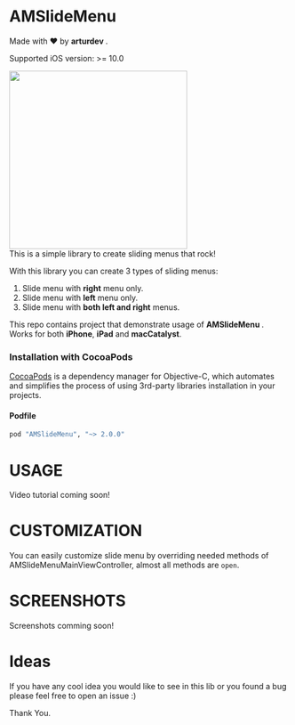 AMSlideMenu  
===========

Made with ❤️ by <b> arturdev </b>.

Supported iOS version: >= 10.0

<img src="https://raw.github.com/arturdev/AMSlideMenu/master/AMSlideMenuDemo-with%20Storyboard/AMSlideMenu/demo.gif" width=320><br>
This is a simple library to create sliding menus that rock!

With this library you can create 3 types of sliding menus: <br>
1. Slide menu with <b>right</b> menu only. <br>
2. Slide menu with <b>left</b> menu only. <br>
3. Slide menu with <b>both left and right</b> menus. <br>


This repo contains project that demonstrate usage of <b> AMSlideMenu </b>.<br>
Works for both <b>iPhone</b>, <b>iPad</b> and <b>macCatalyst</b>.


### Installation with CocoaPods

[CocoaPods](http://cocoapods.org) is a dependency manager for Objective-C, which automates and simplifies the process of using 3rd-party libraries installation in your projects.

#### Podfile

```ruby
pod "AMSlideMenu", "~> 2.0.0"
```



USAGE
======================
Video tutorial coming soon!



CUSTOMIZATION
=============

You can easily customize slide menu by overriding needed methods of AMSlideMenuMainViewController, almost all methods are `open`. 


SCREENSHOTS
===========

Screenshots comming soon!

Ideas
===========
If you have any cool idea you would like to see in this lib or you found a bug please feel free to open an issue :)

Thank You.
